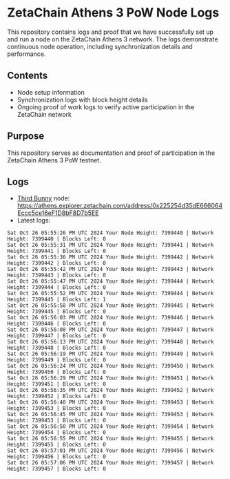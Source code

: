 # ZetaChain Athens 3 PoW Node Logs
This repository contains logs and proof that we have successfully set up and run a node on the ZetaChain Athens 3 network. The logs demonstrate continuous node operation, including synchronization details and performance.

## Contents
- Node setup information
- Synchronization logs with block height details
- Ongoing proof of work logs to verify active participation in the ZetaChain network

## Purpose
This repository serves as documentation and proof of participation in the ZetaChain Athens 3 PoW testnet.

## Logs

- [Third Bunny](https://thirdbunny.xyz/) node: https://athens.explorer.zetachain.com/address/0x225254d35dE666064Eccc5ce16eF1D8bF8D7b5EE
- Latest logs:
```
Sat Oct 26 05:55:26 PM UTC 2024 Your Node Height: 7399440 | Network Height: 7399440 | Blocks Left: 0
Sat Oct 26 05:55:31 PM UTC 2024 Your Node Height: 7399441 | Network Height: 7399441 | Blocks Left: 0
Sat Oct 26 05:55:36 PM UTC 2024 Your Node Height: 7399442 | Network Height: 7399442 | Blocks Left: 0
Sat Oct 26 05:55:42 PM UTC 2024 Your Node Height: 7399443 | Network Height: 7399443 | Blocks Left: 0
Sat Oct 26 05:55:47 PM UTC 2024 Your Node Height: 7399444 | Network Height: 7399444 | Blocks Left: 0
Sat Oct 26 05:55:52 PM UTC 2024 Your Node Height: 7399444 | Network Height: 7399445 | Blocks Left: 1
Sat Oct 26 05:55:58 PM UTC 2024 Your Node Height: 7399445 | Network Height: 7399445 | Blocks Left: 0
Sat Oct 26 05:56:03 PM UTC 2024 Your Node Height: 7399446 | Network Height: 7399446 | Blocks Left: 0
Sat Oct 26 05:56:08 PM UTC 2024 Your Node Height: 7399447 | Network Height: 7399447 | Blocks Left: 0
Sat Oct 26 05:56:13 PM UTC 2024 Your Node Height: 7399448 | Network Height: 7399448 | Blocks Left: 0
Sat Oct 26 05:56:19 PM UTC 2024 Your Node Height: 7399449 | Network Height: 7399449 | Blocks Left: 0
Sat Oct 26 05:56:24 PM UTC 2024 Your Node Height: 7399450 | Network Height: 7399450 | Blocks Left: 0
Sat Oct 26 05:56:29 PM UTC 2024 Your Node Height: 7399451 | Network Height: 7399451 | Blocks Left: 0
Sat Oct 26 05:56:35 PM UTC 2024 Your Node Height: 7399452 | Network Height: 7399452 | Blocks Left: 0
Sat Oct 26 05:56:40 PM UTC 2024 Your Node Height: 7399453 | Network Height: 7399453 | Blocks Left: 0
Sat Oct 26 05:56:45 PM UTC 2024 Your Node Height: 7399453 | Network Height: 7399453 | Blocks Left: 0
Sat Oct 26 05:56:50 PM UTC 2024 Your Node Height: 7399454 | Network Height: 7399454 | Blocks Left: 0
Sat Oct 26 05:56:55 PM UTC 2024 Your Node Height: 7399455 | Network Height: 7399455 | Blocks Left: 0
Sat Oct 26 05:57:01 PM UTC 2024 Your Node Height: 7399456 | Network Height: 7399456 | Blocks Left: 0
Sat Oct 26 05:57:06 PM UTC 2024 Your Node Height: 7399457 | Network Height: 7399457 | Blocks Left: 0
```
